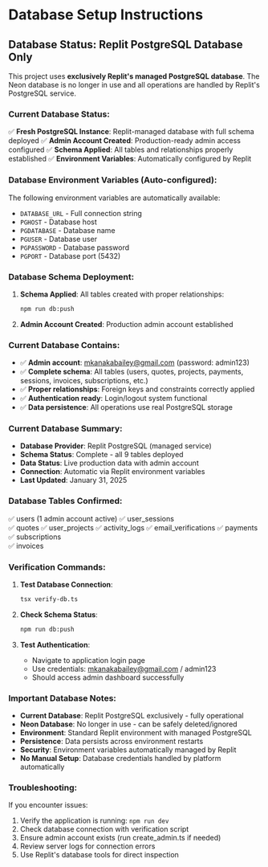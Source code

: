 # Database Setup Instructions

## Database Status: Replit PostgreSQL Database Only

This project uses **exclusively Replit's managed PostgreSQL database**. The Neon database is no longer in use and all operations are handled by Replit's PostgreSQL service.

### Current Database Status:

✅ **Fresh PostgreSQL Instance**: Replit-managed database with full schema deployed
✅ **Admin Account Created**: Production-ready admin access configured
✅ **Schema Applied**: All tables and relationships properly established
✅ **Environment Variables**: Automatically configured by Replit

### Database Environment Variables (Auto-configured):

The following environment variables are automatically available:
- `DATABASE_URL` - Full connection string
- `PGHOST` - Database host
- `PGDATABASE` - Database name
- `PGUSER` - Database user
- `PGPASSWORD` - Database password
- `PGPORT` - Database port (5432)

### Database Schema Deployment:

1. **Schema Applied**: All tables created with proper relationships:
   ```bash
   npm run db:push
   ```

2. **Admin Account Created**: Production admin account established

### Current Database Contains:
- ✅ **Admin account**: mkanakabailey@gmail.com (password: admin123)
- ✅ **Complete schema**: All tables (users, quotes, projects, payments, sessions, invoices, subscriptions, etc.)
- ✅ **Proper relationships**: Foreign keys and constraints correctly applied
- ✅ **Authentication ready**: Login/logout system functional
- ✅ **Data persistence**: All operations use real PostgreSQL storage

### Current Database Summary:
- **Database Provider**: Replit PostgreSQL (managed service)
- **Schema Status**: Complete - all 9 tables deployed
- **Data Status**: Live production data with admin account
- **Connection**: Automatic via Replit environment variables
- **Last Updated**: January 31, 2025

### Database Tables Confirmed:
✅ users (1 admin account active)
✅ user_sessions  
✅ quotes
✅ user_projects
✅ activity_logs
✅ email_verifications
✅ payments
✅ subscriptions  
✅ invoices

### Verification Commands:

1. **Test Database Connection**:
   ```bash
   tsx verify-db.ts
   ```

2. **Check Schema Status**:
   ```bash
   npm run db:push
   ```

3. **Test Authentication**:
   - Navigate to application login page
   - Use credentials: mkanakabailey@gmail.com / admin123
   - Should access admin dashboard successfully

### Important Database Notes:
- **Current Database**: Replit PostgreSQL exclusively - fully operational
- **Neon Database**: No longer in use - can be safely deleted/ignored
- **Environment**: Standard Replit environment with managed PostgreSQL
- **Persistence**: Data persists across environment restarts
- **Security**: Environment variables automatically managed by Replit
- **No Manual Setup**: Database credentials handled by platform automatically

### Troubleshooting:
If you encounter issues:
1. Verify the application is running: `npm run dev`
2. Check database connection with verification script
3. Ensure admin account exists (run create_admin.ts if needed)
4. Review server logs for connection errors
5. Use Replit's database tools for direct inspection